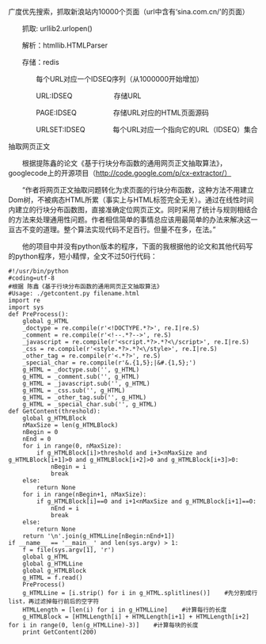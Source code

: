 
广度优先搜索，抓取新浪站内10000个页面（url中含有‘sina.com.cn/’的页面）

　　抓取: urllib2.urlopen()

　　解析：htmllib.HTMLParser

　　存储：redis

　　　　每个URL对应一个IDSEQ序列（从1000000开始增加）

　　　　URL:IDSEQ　　　　　　存储URL

　　　　PAGE:IDSEQ　　　　　 存储URL对应的HTML页面源码

　　　　URLSET:IDSEQ　　　　每个URL对应一个指向它的URL（IDSEQ）集合


抽取网页正文

　　根据提陈鑫的论文《基于行块分布函数的通用网页正文抽取算法》，googlecode上的开源项目（http://code.google.com/p/cx-extractor/）

　　“作者将网页正文抽取问题转化为求页面的行块分布函数，这种方法不用建立Dom树，不被病态HTML所累（事实上与HTML标签完全无关）。通过在线性时间内建立的行块分布函数图，直接准确定位网页正文。同时采用了统计与规则相结合的方法来处理通用性问题。作者相信简单的事情总应该用最简单的办法来解决这一亘古不变的道理。整个算法实现代码不足百行。但量不在多，在法。”

　　他的项目中并没有python版本的程序，下面的我根据他的论文和其他代码写的python程序，短小精悍，全文不过50行代码：
```
#!/usr/bin/python
#coding=utf-8
#根据 陈鑫《基于行块分布函数的通用网页正文抽取算法》
#Usage: ./getcontent.py filename.html
import re
import sys
def PreProcess():
    global g_HTML
    _doctype = re.compile(r'<!DOCTYPE.*?>', re.I|re.S)
    _comment = re.compile(r'<!--.*?-->', re.S)
    _javascript = re.compile(r'<script.*?>.*?<\/script>', re.I|re.S)
    _css = re.compile(r'<style.*?>.*?<\/style>', re.I|re.S)
    _other_tag = re.compile(r'<.*?>', re.S)
    _special_char = re.compile(r'&.{1,5};|&#.{1,5};')
    g_HTML = _doctype.sub('', g_HTML)
    g_HTML = _comment.sub('', g_HTML)
    g_HTML = _javascript.sub('', g_HTML)
    g_HTML = _css.sub('', g_HTML)
    g_HTML = _other_tag.sub('', g_HTML)
    g_HTML = _special_char.sub('', g_HTML)
def GetContent(threshold):
    global g_HTMLBlock
    nMaxSize = len(g_HTMLBlock)
    nBegin = 0
    nEnd = 0
    for i in range(0, nMaxSize):
        if g_HTMLBlock[i]>threshold and i+3<nMaxSize and g_HTMLBlock[i+1]>0 and g_HTMLBlock[i+2]>0 and g_HTMLBlock[i+3]>0:
            nBegin = i
            break
    else:
        return None
    for i in range(nBegin+1, nMaxSize):
        if g_HTMLBlock[i]==0 and i+1<nMaxSize and g_HTMLBlock[i+1]==0:
            nEnd = i
            break
    else:
        return None
    return '\n'.join(g_HTMLLine[nBegin:nEnd+1])
if __name__ == '__main__' and len(sys.argv) > 1:
    f = file(sys.argv[1], 'r')
    global g_HTML
    global g_HTMLLine
    global g_HTMLBlock
    g_HTML = f.read()
    PreProcess()
    g_HTMLLine = [i.strip() for i in g_HTML.splitlines()]    #先分割成行list，再过滤掉每行前后的空字符
    HTMLLength = [len(i) for i in g_HTMLLine]    #计算每行的长度
    g_HTMLBlock = [HTMLLength[i] + HTMLLength[i+1] + HTMLLength[i+2] for i in range(0, len(g_HTMLLine)-3)]    #计算每块的长度
    print GetContent(200)
```















